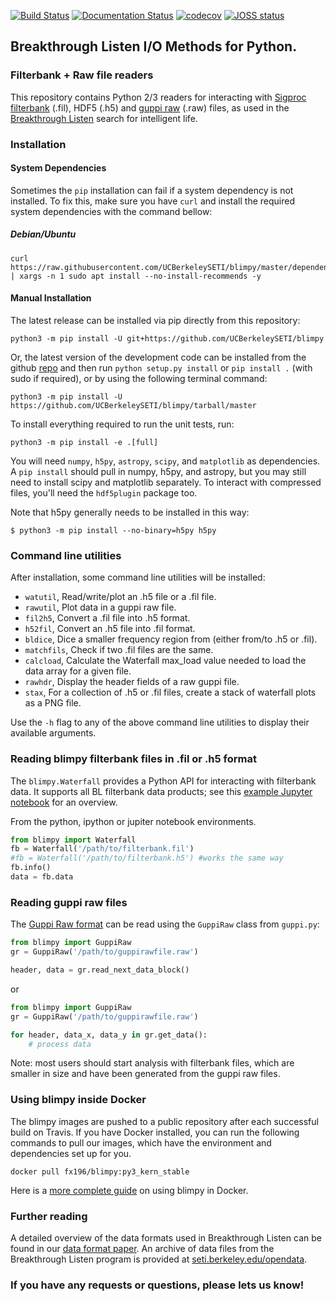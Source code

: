 [![Build Status](https://github.com/UCBerkeleySETI/blimpy/workflows/Test%20Blimpy/badge.svg)](https://github.com/UCBerkeleySETI/blimpy/actions)
[![Documentation Status](https://readthedocs.org/projects/blimpy/badge/?version=latest)](https://blimpy.readthedocs.io/en/latest/?badge=latest)
[![codecov](https://codecov.io/gh/UCBerkeleySETI/blimpy/branch/master/graph/badge.svg)](https://codecov.io/gh/UCBerkeleySETI/blimpy)
 [![JOSS status](http://joss.theoj.org/papers/e58ef21f0a924041bf9438fd75f8aed0/status.svg)](http://joss.theoj.org/papers/e58ef21f0a924041bf9438fd75f8aed0)

## Breakthrough Listen I/O Methods for Python.

### Filterbank + Raw file readers

This repository contains Python 2/3 readers for interacting with [Sigproc filterbank](http://sigproc.sourceforge.net/sigproc.pdf) (.fil), HDF5 (.h5) and [guppi raw](https://baseband.readthedocs.io/en/stable/guppi/) (.raw) files,
as used in the [Breakthrough Listen](https://seti.berkeley.edu) search for intelligent life.


### Installation

#### System Dependencies
Sometimes the `pip` installation can fail if a system dependency is not installed. To fix this, make sure you have `curl` and install the required system dependencies with the command bellow:

##### Debian/Ubuntu
```
curl https://raw.githubusercontent.com/UCBerkeleySETI/blimpy/master/dependencies.txt | xargs -n 1 sudo apt install --no-install-recommends -y
```

#### Manual Installation

The latest release can be installed via pip directly from this repository:

```
python3 -m pip install -U git+https://github.com/UCBerkeleySETI/blimpy
```

Or, the latest version of the development code can be installed from the github [repo](https://github.com/UCBerkeleySETI/blimpy) and then run `python setup.py install` or `pip install .` (with sudo if required), or by using the following terminal command:

```
python3 -m pip install -U https://github.com/UCBerkeleySETI/blimpy/tarball/master
```

To install everything required to run the unit tests, run:

```
python3 -m pip install -e .[full]
```

You will need `numpy`, `h5py`, `astropy`, `scipy`, and `matplotlib` as dependencies. A `pip install` should pull in numpy, h5py, and astropy, but you may still need to install scipy and matplotlib separately.
To interact with compressed files, you'll need the `hdf5plugin` package too.

Note that h5py generally needs to be installed in this way:

```
$ python3 -m pip install --no-binary=h5py h5py
```

### Command line utilities

After installation, some command line utilities will be installed:
* `watutil`, Read/write/plot an .h5 file or a .fil file.
* `rawutil`, Plot data in a guppi raw file.
* `fil2h5`, Convert a .fil file into .h5 format.
* `h52fil`, Convert an .h5 file into .fil format.
* `bldice`, Dice a smaller frequency region from (either from/to .h5 or .fil).
* `matchfils`, Check if two .fil files are the same.
* `calcload`, Calculate the Waterfall max_load value needed to load the data array for a given file.
* `rawhdr`, Display the header fields of a raw guppi file.
* `stax`, For a collection of .h5 or .fil files, create a stack of waterfall plots as a PNG file.

Use the `-h` flag to any of the above command line utilities to display their available arguments.

### Reading blimpy filterbank files in .fil or .h5 format

The `blimpy.Waterfall`  provides a Python API for interacting with filterbank data. It supports all BL filterbank data products; see this [example Jupyter notebook](https://github.com/UCBerkeleySETI/blimpy/blob/master/examples/voyager.ipynb) for an overview.

From the python, ipython or jupiter notebook environments.

```python
from blimpy import Waterfall
fb = Waterfall('/path/to/filterbank.fil')
#fb = Waterfall('/path/to/filterbank.h5') #works the same way
fb.info()
data = fb.data
```

### Reading guppi raw files
The [Guppi Raw format](https://github.com/UCBerkeleySETI/breakthrough/blob/master/doc/RAW-File-Format.md) can be read using the `GuppiRaw` class from `guppi.py`:

```python
from blimpy import GuppiRaw
gr = GuppiRaw('/path/to/guppirawfile.raw')

header, data = gr.read_next_data_block()
```

or

```python
from blimpy import GuppiRaw
gr = GuppiRaw('/path/to/guppirawfile.raw')

for header, data_x, data_y in gr.get_data():
    # process data
```

Note: most users should start analysis with filterbank files, which are smaller in size and have been generated from the guppi raw files.

### Using blimpy inside Docker
The blimpy images are pushed to a public repository after each successful build on Travis.
If you have Docker installed, you can run the following commands to pull our images, which have the environment and dependencies set up for you.

`docker pull fx196/blimpy:py3_kern_stable`

Here is a [more complete guide](./docker_guide.md) on using blimpy in Docker.

### Further reading

A detailed overview of the data formats used in Breakthrough Listen can be found in our [data format paper](https://ui.adsabs.harvard.edu/abs/2019arXiv190607391L/abstract). An archive of data files from the Breakthrough Listen program is provided at [seti.berkeley.edu/opendata](http://seti.berkeley.edu/opendata).

### If you have any requests or questions, please lets us know!
